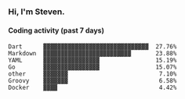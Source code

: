 ### Hi, I'm Steven.

#### Coding activity (past 7 days)
```
Dart      ▓▓▓▓▓▓▓▓▓▓▓▓▓▓▓▓▓▓▓▓▓▓▓▓▓▓▓▓▓▓  27.76%
Markdown  ▓▓▓▓▓▓▓▓▓▓▓▓▓▓▓▓▓▓▓▓▓▓▓▓▓       23.88%
YAML      ▓▓▓▓▓▓▓▓▓▓▓▓▓▓▓▓                15.19%
Go        ▓▓▓▓▓▓▓▓▓▓▓▓▓▓▓▓                15.07%
other     ▓▓▓▓▓▓▓                          7.10%
Groovy    ▓▓▓▓▓▓▓                          6.58%
Docker    ▓▓▓▓                             4.42%
```
